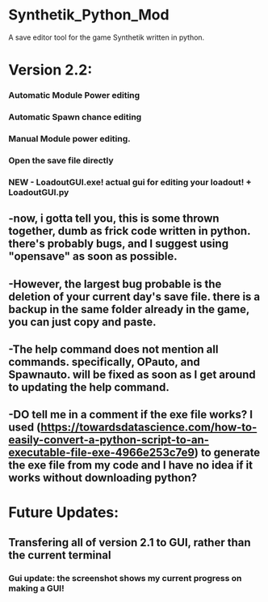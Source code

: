 # Synthetik_Python_Mod
A save editor tool for the game Synthetik written in python.

# Version 2.2:
### Automatic Module Power editing
### Automatic Spawn chance editing
### Manual Module power editing.
### Open the save file directly
### NEW - LoadoutGUI.exe! actual gui for editing your loadout! + LoadoutGUI.py
## -now, i gotta tell you, this is some thrown together, dumb as frick code written in python. there's probably bugs, and I suggest using "opensave" as soon as possible.
## -However, the largest bug probable is the deletion of your current day's save file. there is a backup in the same folder already in the game, you can just copy and paste.
## -The help command does not mention all commands. specifically, OPauto, and Spawnauto. will be fixed as soon as I get around to updating the help command.
## -DO tell me in a comment if the exe file works? I used (https://towardsdatascience.com/how-to-easily-convert-a-python-script-to-an-executable-file-exe-4966e253c7e9) to generate the exe file from my code and I have no idea if it works without downloading python?

# Future Updates:
## Transfering all of version 2.1 to GUI, rather than the current terminal

### Gui update: the screenshot shows my current progress on making a GUI!

